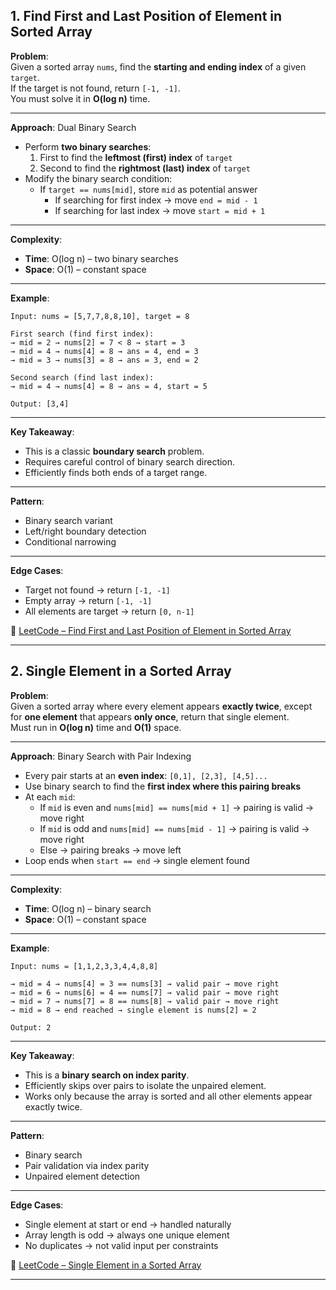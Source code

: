 ## 1. Find First and Last Position of Element in Sorted Array

**Problem**:  
Given a sorted array `nums`, find the **starting and ending index** of a given `target`.  
If the target is not found, return `[-1, -1]`.  
You must solve it in **O(log n)** time.

---

**Approach**: Dual Binary Search

- Perform **two binary searches**:
  1. First to find the **leftmost (first) index** of `target`
  2. Second to find the **rightmost (last) index** of `target`
- Modify the binary search condition:
  - If `target == nums[mid]`, store `mid` as potential answer
    - If searching for first index → move `end = mid - 1`
    - If searching for last index → move `start = mid + 1`

---

**Complexity**:

- **Time**: O(log n) – two binary searches
- **Space**: O(1) – constant space

---

**Example**:

```text
Input: nums = [5,7,7,8,8,10], target = 8

First search (find first index):
→ mid = 2 → nums[2] = 7 < 8 → start = 3
→ mid = 4 → nums[4] = 8 → ans = 4, end = 3
→ mid = 3 → nums[3] = 8 → ans = 3, end = 2

Second search (find last index):
→ mid = 4 → nums[4] = 8 → ans = 4, start = 5

Output: [3,4]
```

---

**Key Takeaway**:

- This is a classic **boundary search** problem.
- Requires careful control of binary search direction.
- Efficiently finds both ends of a target range.

---

**Pattern**:

- Binary search variant
- Left/right boundary detection
- Conditional narrowing

---

**Edge Cases**:

- Target not found → return `[-1, -1]`
- Empty array → return `[-1, -1]`
- All elements are target → return `[0, n-1]`

🔗 [LeetCode – Find First and Last Position of Element in Sorted Array](https://leetcode.com/problems/find-first-and-last-position-of-element-in-sorted-array/)

---

## 2. Single Element in a Sorted Array

**Problem**:  
Given a sorted array where every element appears **exactly twice**, except for **one element** that appears **only once**, return that single element.  
Must run in **O(log n)** time and **O(1)** space.

---

**Approach**: Binary Search with Pair Indexing

- Every pair starts at an **even index**: `[0,1], [2,3], [4,5]...`
- Use binary search to find the **first index where this pairing breaks**
- At each `mid`:
  - If `mid` is even and `nums[mid] == nums[mid + 1]` → pairing is valid → move right
  - If `mid` is odd and `nums[mid] == nums[mid - 1]` → pairing is valid → move right
  - Else → pairing breaks → move left
- Loop ends when `start == end` → single element found

---

**Complexity**:

- **Time**: O(log n) – binary search
- **Space**: O(1) – constant space

---

**Example**:

```text
Input: nums = [1,1,2,3,3,4,4,8,8]

→ mid = 4 → nums[4] = 3 == nums[3] → valid pair → move right
→ mid = 6 → nums[6] = 4 == nums[7] → valid pair → move right
→ mid = 7 → nums[7] = 8 == nums[8] → valid pair → move right
→ mid = 8 → end reached → single element is nums[2] = 2

Output: 2
```

---

**Key Takeaway**:

- This is a **binary search on index parity**.
- Efficiently skips over pairs to isolate the unpaired element.
- Works only because the array is sorted and all other elements appear exactly twice.

---

**Pattern**:

- Binary search
- Pair validation via index parity
- Unpaired element detection

---

**Edge Cases**:

- Single element at start or end → handled naturally
- Array length is odd → always one unique element
- No duplicates → not valid input per constraints

🔗 [LeetCode – Single Element in a Sorted Array](https://leetcode.com/problems/single-element-in-a-sorted-array)

---
